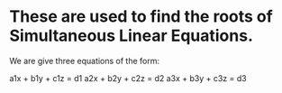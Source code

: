 # These are used to find the roots of Simultaneous Linear Equations.

 We are give three equations of the form:

 a1x + b1y + c1z = d1
 a2x + b2y + c2z = d2
 a3x + b3y + c3z = d3